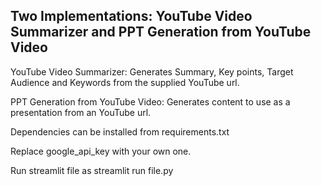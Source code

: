 ## Two Implementations: YouTube Video Summarizer and PPT Generation from YouTube Video

YouTube Video Summarizer: Generates Summary, Key points, Target Audience and Keywords from the supplied YouTube url.

PPT Generation from YouTube Video: Generates content to use as a presentation from an YouTube url.

Dependencies can be installed from requirements.txt

Replace google_api_key with your own one.

Run streamlit file as streamlit run file.py   

